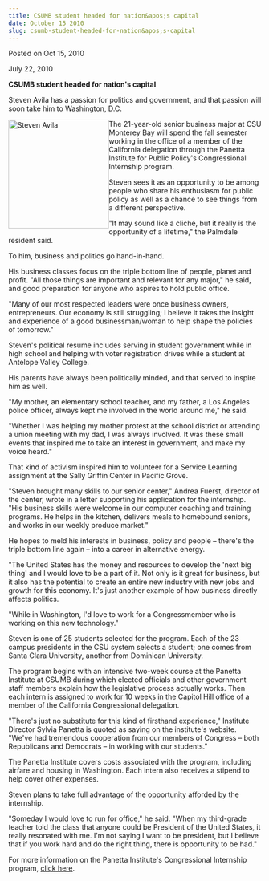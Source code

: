 ```yaml
---
title: CSUMB student headed for nation&apos;s capital
date: October 15 2010
slug: csumb-student-headed-for-nation&apos;s-capital
---
```


 



<span class="date">Posted on Oct 15, 2010    </span>
<p>July 22, 2010</p>
<strong>CSUMB student headed for nation&apos;s capital</strong>
<p>Steven Avila has a passion for politics and government, and that
passion will soon take him to Washington, D.C.</p>
<p><img alt="Steven Avila" height="217" src="https://news.csumb.edu/sites/default/files/65/igx_migrate/images/Avila.Steven_sm.jpg" style="float:left" width="200">The 21-year-old senior business
major at CSU Monterey Bay will spend the fall semester working in
the office of a member of the California delegation through the
Panetta Institute for Public Policy&apos;s Congressional Internship
program.</img></p>
<p>Steven sees it as an opportunity to be among people who share
his enthusiasm for public policy as well as a chance to see things
from a different perspective.</p>
<p>&quot;It may sound like a clich&#xE9;, but it really is the opportunity of
a lifetime,&quot; the Palmdale resident said.</p>
<p>To him, business and politics go hand-in-hand.</p>
<p>His business classes focus on the triple bottom line of people,
planet and profit. &quot;All those things are important and relevant for
any major,&quot; he said, and good preparation for anyone who aspires to
hold public office.</p>
<p>&quot;Many of our most respected leaders were once business owners,
entrepreneurs. Our economy is still struggling; I believe it takes
the insight and experience of a good businessman/woman to help
shape the policies of tomorrow.&quot;</p>
<p>Steven&apos;s political resume includes serving in student government
while in high school and helping with voter registration drives
while a student at Antelope Valley College.</p>
<p>His parents have always been politically minded, and that served
to inspire him as well.</p>
<p>&quot;My mother, an elementary school teacher, and my father, a Los
Angeles police officer, always kept me involved in the world around
me,&quot; he said.</p>
<p>&quot;Whether I was helping my mother protest at the school district
or attending a union meeting with my dad, I was always involved. It
was these small events that inspired me to take an interest in
government, and make my voice heard.&quot;</p>
<p>That kind of activism inspired him to volunteer for a Service
Learning assignment at the Sally Griffin Center in Pacific
Grove.</p>
<p>&quot;Steven brought many skills to our senior center,&quot; Andrea
Fuerst, director of the center, wrote in a letter supporting his
application for the internship. &quot;His business skills were welcome
in our computer coaching and training programs. He helps in the
kitchen, delivers meals to homebound seniors, and works in our
weekly produce market.&quot;</p>
<p>He hopes to meld his interests in business, policy and people &#x2013;
there&apos;s the triple bottom line again &#x2013; into a career in alternative
energy.</p>
<p>&quot;The United States has the money and resources to develop the
&apos;next big thing&apos; and I would love to be a part of it. Not only is
it great for business, but it also has the potential to create an
entire new industry with new jobs and growth for this economy. It&apos;s
just another example of how business directly affects politics.</p>
<p>&quot;While in Washington, I&apos;d love to work for a Congressmember who
is working on this new technology.&quot;</p>
<p>Steven is one of 25 students selected for the program. Each of
the 23 campus presidents in the CSU system selects a student; one
comes from Santa Clara University, another from Dominican
University.</p>
<p>The program begins with an intensive two-week course at the
Panetta Institute at CSUMB during which elected officials and other
government staff members explain how the legislative process
actually works. Then each intern is assigned to work for 10 weeks
in the Capitol Hill office of a member of the California
Congressional delegation.</p>
<p>&quot;There&apos;s just no substitute for this kind of firsthand
experience,&quot; Institute Director Sylvia Panetta is quoted as saying
on the institute&apos;s website. &quot;We&apos;ve had tremendous cooperation from
our members of Congress &#x2013; both Republicans and Democrats &#x2013; in
working with our students.&quot;</p>
<p>The Panetta Institute covers costs associated with the program,
including airfare and housing in Washington. Each intern also
receives a stipend to help cover other expenses.</p>
<p>Steven plans to take full advantage of the opportunity afforded
by the internship.</p>
<p>&quot;Someday I would love to run for office,&quot; he said. &quot;When my
third-grade teacher told the class that anyone could be President
of the United States, it really resonated with me. I&apos;m not saying I
want to be president, but I believe that if you work hard and do
the right thing, there is opportunity to be had.&quot;</p>
<p>For more information on the Panetta Institute&apos;s Congressional
Internship program, <a href="https://www.panettainstitute.org/programs/study-with-us/congressional-intern-training/" rel="nofollow">click here</a>.</p>
<p>&#xA0;</p>
<p>&#xA0;</p>
<p>&#xA0;</p>
<p>&#xA0;</p>
<p>&#xA0;</p>
<p>&#xA0;</p>
<p>&#xA0;</p>
<p>&#xA0;</p>
<p>&#xA0;</p>
<p>&#xA0;</p>
<p>&#xA0;</p>





```
